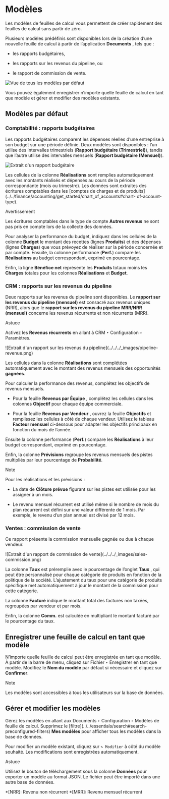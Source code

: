 # Modèles

Les modèles de feuilles de calcul vous permettent de créer rapidement des
feuilles de calcul sans partir de zéro.

Plusieurs modèles prédéfinis sont disponibles lors de la création d’une
nouvelle feuille de calcul à partir de l’application **Documents** , tels que
:

  * les rapports budgétaires,

  * les rapports sur les revenus du pipeline, ou

  * le rapport de commission de vente.

![Vue de tous les modèles par défaut](../../../_images/report-templates.png)

Vous pouvez également enregistrer n’importe quelle feuille de calcul en tant
que modèle et gérer et modifier des modèles existants.

## Modèles par défaut

### Comptabilité : rapports budgétaires

Les rapports budgétaires comparent les dépenses réelles d’une entreprise à son
budget sur une période définie. Deux modèles sont disponibles : l’un utilise
des intervalles trimestriels (**Rapport budgétaire (Trimestriel)**), tandis
que l’autre utilise des intervalles mensuels (**Rapport budgétaire
(Mensuel)**).

![Extrait d'un rapport budgétaire](../../../_images/budget-report.png)

Les cellules de la colonne **Réalisations** sont remplies automatiquement avec
les montants réalisés et dépensés au cours de la période correspondante (mois
ou trimestre). Les données sont extraites des écritures comptables dans les
[comptes de charges et de
produits](../../finance/accounting/get_started/chart_of_accounts#chart-
of-account-type).

<div class="alert alert-warning">
<p class="alert-title">
Avertissement</p><p>Les écritures comptables dans le type de compte <b>Autres revenus</b> ne sont pas pris en compte lors de la collecte des données.</p>
</div>

Pour analyser la performance du budget, indiquez dans les cellules de la
colonne **Budget** le montant des recettes (lignes **Produits**) et des
dépenses (lignes **Charges**) que vous prévoyez de réaliser sur la période
concernée et par compte. Ensuite, la colonne performance (**Perf.**) compare
les **Réalisations** au budget correspondant, exprimé en pourcentage.

Enfin, la ligne **Bénéfice net** représente les **Produits** totaux moins les
**Charges** totales pour les colonnes **Réalisations** et **Budget**.

### CRM : rapports sur les revenus du pipeline

Deux rapports sur les revenus du pipeline sont disponibles. Le **rapport sur
les revenus du pipeline (mensuel)** est consacré aux revenus uniques (NRR),
alors que le **rapport sur les revenus du pipeline MRR/NRR (mensuel)**
concerne les revenus récurrents et non récurrents (MRR).

<div class="alert alert-info">
<p class="alert-title">
Astuce</p><p>Activez les <b>Revenus récurrents</b> en allant à CRM ‣ Configuration ‣ Paramètres.</p>
</div> ![Extrait d'un rapport sur les revenus du
pipeline](../../../_images/pipeline-revenue.png)

Les cellules dans la colonne **Réalisations** sont complétées automatiquement
avec le montant des revenus mensuels des opportunités **gagnées**.

Pour calculer la performance des revenus, complétez les objectifs de revenus
mensuels.

  * Pour la feuille **Revenus par Équipe** , complétez les cellules dans les colonnes **Objectif** pour chaque équipe commerciale.

  * Pour la feuille **Revenus par Vendeur** , ouvrez la feuille **Objectifs** et remplissez les cellules à côté de chaque vendeur. Utilisez le tableau **Facteur mensuel** ci-dessous pour adapter les objectifs principaux en fonction du mois de l’année.

Ensuite la colonne performance (**Perf.**) compare les **Réalisations** à leur
budget correspondant, exprimé en pourcentage.

Enfin, la colonne **Prévisions** regroupe les revenus mensuels des pistes
multipliés par leur pourcentage de **Probabilité**.

<div class="alert alert-primary">
<p class="alert-title">
Note</p><p>Pour les réalisations et les prévisions :</p>
<ul>
<li><p>La date de <b>Clôture prévue</b> figurant sur les pistes est utilisée pour les assigner à un mois.</p></li>
<li><p>Le revenu mensuel récurrent est utilisé même si le nombre de mois du plan récurrent est défini sur une valeur différente de 1 mois. Par exemple, le revenu d’un plan annuel est divisé par 12 mois.</p></li>
</ul>
</div>

### Ventes : commission de vente

Ce rapport présente la commission mensuelle gagnée ou due à chaque vendeur.

![Extrait d'un rapport de commission de vente](../../../_images/sales-
commission.png)

La colonne **Taux** est préremplie avec le pourcentage de l’onglet **Taux** ,
qui peut être personnalisé pour chaque catégorie de produits en fonction de la
politique de la société. L’ajustement du taux pour une catégorie de produits
spécifique met automatiquement à jour le montant de la commission pour cette
catégorie.

La colonne **Facturé** indique le montant total des factures non taxées,
regroupées par vendeur et par mois.

Enfin, la colonne **Comm.** est calculée en multipliant le montant facturé par
le pourcentage du taux.

## Enregistrer une feuille de calcul en tant que modèle

N’importe quelle feuille de calcul peut être enregistrée en tant que modèle. À
partir de la barre de menu, cliquez sur Fichier ‣ Enregistrer en tant que
modèle. Modifiez le **Nom du modèle** par défaut si nécessaire et cliquez sur
**Confirmer**.

<div class="alert alert-primary">
<p class="alert-title">
Note</p><p>Les modèles sont accessibles à tous les utilisateurs sur la base de données.</p>
</div>

## Gérer et modifier les modèles

Gérez les modèles en allant aux Documents ‣ Configuration ‣ Modèles de feuille
de calcul. Supprimez le [filtre](../../essentials/search#search-
preconfigured-filters) **Mes modèles** pour afficher tous les modèles dans la
base de données.

Pour modifier un modèle existant, cliquez sur `✎ Modifier` à côté du modèle
souhaité. Les modifications sont enregistrées automatiquement.

<div class="alert alert-info">
<p class="alert-title">
Astuce</p><p>Utilisez le bouton de téléchargement sous la colonne <b>Données</b> pour exporter un modèle au format JSON. Le fichier peut être importé dans une autre base de données.</p>
</div>

  *[NRR]: Revenu non récurrent
  *[MRR]: Revenu mensuel récurrent

